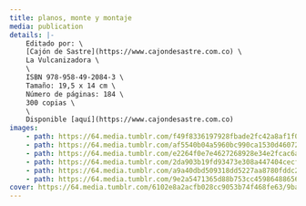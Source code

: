 ```yaml
---
title: planos, monte y montaje
media: publication
details: |-
    Editado por: \
    [Cajón de Sastre](https://www.cajondesastre.com.co) \
    La Vulcanizadora \
    \
    ISBN 978-958-49-2084-3 \
    Tamaño: 19,5 x 14 cm \
    Número de páginas: 184 \
    300 copias \
    \
    Disponible [aquí](https://www.cajondesastre.com.co)
images:
    - path: https://64.media.tumblr.com/f49f8336197928fbade2fc42a8af1f02/11ed2989a609c65a-f0/s2048x3072/c19eb185d06bf5220395877791c611332476ec18.jpg
    - path: https://64.media.tumblr.com/af5540b04a5960bc990ca1530d46072b/11ed2989a609c65a-25/s2048x3072/1e9c0c4feb17a275e340324bf77e7ebb783738ec.jpg
    - path: https://64.media.tumblr.com/e2264f0e7e4627268928e34e2fcac6a7/11ed2989a609c65a-33/s2048x3072/0270f0a74fd55b21edb26426582e1470517c5905.jpg
    - path: https://64.media.tumblr.com/2da903b19fd93473e308a447404cecf1/11ed2989a609c65a-c1/s2048x3072/cf93f13867604d0a4d76584089b1fd18acd7c708.jpg
    - path: https://64.media.tumblr.com/a9a40dbd509318dd5227aa8780fddc24/11ed2989a609c65a-c8/s2048x3072/bfc6ff26d72c2154f5ba3f150dbb630325ce8225.jpg
    - path: https://64.media.tumblr.com/9e2a5471365d88b753cc459864886562/11ed2989a609c65a-71/s2048x3072/c3f65217b56466f1e0ae08c759a6e48aa43a1d6c.jpg
cover: https://64.media.tumblr.com/6102e8a2acfb028cc9053b74f468fe63/9ba5d0244808945a-e4/s1280x1920/262c429d94446378e685547f15273aad47e36189.png
---
```

